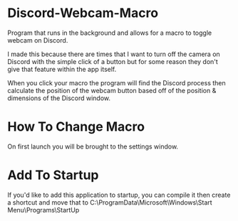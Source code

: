 # Discord-Webcam-Macro
Program that runs in the background and allows for a macro to toggle webcam on Discord.

I made this because there are times that I want to turn off the camera on Discord with
the simple click of a button but for some reason they don't give that feature within the app itself.

When you click your macro the program will find the Discord process then calculate the position of the webcam button
based off of the position & dimensions of the Discord window.

# How To Change Macro
On first launch you will be brought to the settings window.

# Add To Startup
If you'd like to add this application to startup,
you can compile it then create a shortcut and move that to 
C:\ProgramData\Microsoft\Windows\Start Menu\Programs\StartUp
